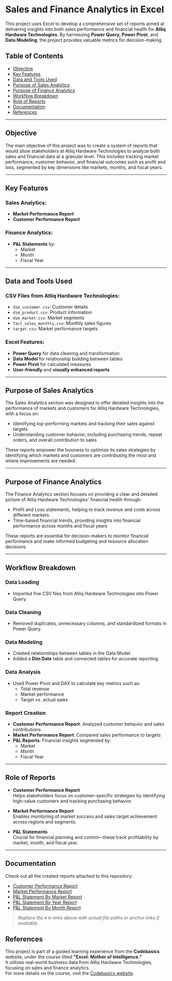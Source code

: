 # Sales and Finance Analytics in Excel

This project uses Excel to develop a comprehensive set of reports aimed at delivering insights into both sales performance and financial health for **Atliq Hardware Technologies**. By harnessing **Power Query, Power Pivot**, and **Data Modeling**, the project provides valuable metrics for decision-making.


## Table of Contents

- [Objective](#objective)
- [Key Features](#key-features)
- [Data and Tools Used](#data-and-tools-used)
- [Purpose of Sales Analytics](#purpose-of-sales-analytics)
- [Purpose of Finance Analytics](#purpose-of-finance-analytics)
- [Workflow Breakdown](#workflow-breakdown)
- [Role of Reports](#role-of-reports)
- [Documentation](#documentation)
- [References](#references)

---

## Objective

The main objective of this project was to create a system of reports that would allow stakeholders at Atliq Hardware Technologies to analyze both sales and financial data at a granular level. This includes tracking market performance, customer behavior, and financial outcomes such as profit and loss, segmented by key dimensions like markets, months, and fiscal years.

---

## Key Features

### Sales Analytics:
- **Market Performance Report**
- **Customer Performance Report**

### Finance Analytics:
- **P&L Statements** by:
  - Market  
  - Month  
  - Fiscal Year

---

## Data and Tools Used

### CSV Files from Atliq Hardware Technologies:
- `dim_customer.csv`: Customer details  
- `dim_product.csv`: Product information  
- `dim_market.csv`: Market segments  
- `fact_sales_monthly.csv`: Monthly sales figures  
- `target.csv`: Market performance targets  

### Excel Features:
- **Power Query** for data cleaning and transformation  
- **Data Model** for relationship building between tables  
- **Power Pivot** for calculated measures  
- **User-friendly** and **visually enhanced reports**

---

## Purpose of Sales Analytics

The Sales Analytics section was designed to offer detailed insights into the performance of markets and customers for Atliq Hardware Technologies, with a focus on:

- Identifying top-performing markets and tracking their sales against targets  
- Understanding customer behavior, including purchasing trends, repeat orders, and overall contribution to sales  

These reports empower the business to optimize its sales strategies by identifying which markets and customers are contributing the most and where improvements are needed.

---

## Purpose of Finance Analytics

The Finance Analytics section focuses on providing a clear and detailed picture of Atliq Hardware Technologies' financial health through:

- Profit and Loss statements, helping to track revenue and costs across different markets  
- Time-based financial trends, providing insights into financial performance across months and fiscal years  

These reports are essential for decision-makers to monitor financial performance and make informed budgeting and resource allocation decisions.

---

## Workflow Breakdown

### Data Loading
- Imported five CSV files from Atliq Hardware Technologies into Power Query.

### Data Cleaning
- Removed duplicates, unnecessary columns, and standardized formats in Power Query.

### Data Modeling
- Created relationships between tables in the Data Model.
- Added a **Dim Date** table and connected tables for accurate reporting.

### Data Analysis
- Used Power Pivot and DAX to calculate key metrics such as:
  - Total revenue  
  - Market performance  
  - Target vs. actual sales  

### Report Creation
- **Customer Performance Report**: Analyzed customer behavior and sales contributions  
- **Market Performance Report**: Compared sales performance to targets  
- **P&L Reports**: Financial insights segmented by:
  - Market  
  - Month  
  - Fiscal Year  

---

## Role of Reports

- **Customer Performance Report**  
  Helps stakeholders focus on customer-specific strategies by identifying high-value customers and tracking purchasing behavior.

- **Market Performance Report**  
  Enables monitoring of market success and sales target achievement across regions and segments.

- **P&L Statements**  
  Crucial for financial planning and control—these track profitability by market, month, and fiscal year.

---

## Documentation

Check out all the created reports attached to this repository:

- [Customer Performance Report](file:///C:/Users/gayat/Downloads/P%20&%20L%20Statement%20by%20Markets-1.pdf)
- [Market Performance Report](#)
- [P&L Statement By Market Report](#)
- [P&L Statement By Year Report](#)
- [P&L Statement By Month Report](#)

> _Replace the `#` in links above with actual file paths or anchor links if available._

## References

This project is part of a guided learning experience from the **Codebasics** website, under the course titled **"Excel: Mother of Intelligence."**  
It utilizes real-world business data from Atliq Hardware Technologies, focusing on sales and finance analytics.  
For more details on the course, visit the [Codebasics website](https://www.codebasics.io/).


